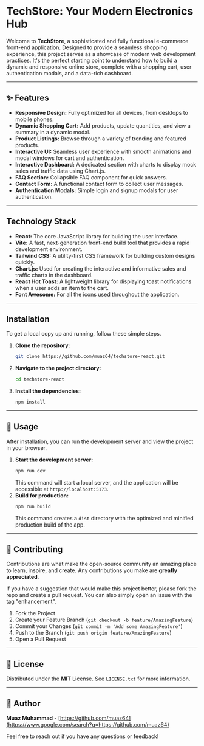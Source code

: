 # TechStore: Your Modern Electronics Hub 

Welcome to **TechStore**, a sophisticated and fully functional e-commerce front-end application. Designed to provide a seamless shopping experience, this project serves as a showcase of modern web development practices. It's the perfect starting point to understand how to build a dynamic and responsive online store, complete with a shopping cart, user authentication modals, and a data-rich dashboard.

---


## ✨ Features

  * **Responsive Design:** Fully optimized for all devices, from desktops to mobile phones.
  * **Dynamic Shopping Cart:** Add products, update quantities, and view a summary in a dynamic modal.
  * **Product Listings:** Browse through a variety of trending and featured products.
  * **Interactive UI:** Seamless user experience with smooth animations and modal windows for cart and authentication.
  * **Interactive Dashboard:** A dedicated section with charts to display mock sales and traffic data using Chart.js.
  * **FAQ Section:** Collapsible FAQ component for quick answers.
  * **Contact Form:** A functional contact form to collect user messages.
  * **Authentication Modals:** Simple login and signup modals for user authentication.

-----

##  Technology Stack

  * **React:** The core JavaScript library for building the user interface.
  * **Vite:** A fast, next-generation front-end build tool that provides a rapid development environment.
  * **Tailwind CSS:** A utility-first CSS framework for building custom designs quickly.
  * **Chart.js:** Used for creating the interactive and informative sales and traffic charts in the dashboard.
  * **React Hot Toast:** A lightweight library for displaying toast notifications when a user adds an item to the cart.
  * **Font Awesome:** For all the icons used throughout the application.

-----

##  Installation

To get a local copy up and running, follow these simple steps.

1.  **Clone the repository:**
    ```bash
    git clone https://github.com/muaz64/techstore-react.git
    ```
2.  **Navigate to the project directory:**
    ```bash
    cd techstore-react
    ```
3.  **Install the dependencies:**
    ```bash
    npm install
    ```

-----

## 🏃 Usage

After installation, you can run the development server and view the project in your browser.

1.  **Start the development server:**
    ```bash
    npm run dev
    ```
    This command will start a local server, and the application will be accessible at `http://localhost:5173`.
2.  **Build for production:**
    ```bash
    npm run build
    ```
    This command creates a `dist` directory with the optimized and minified production build of the app.

-----

## 🤝 Contributing

Contributions are what make the open-source community an amazing place to learn, inspire, and create. Any contributions you make are **greatly appreciated**.

If you have a suggestion that would make this project better, please fork the repo and create a pull request. You can also simply open an issue with the tag "enhancement".

1.  Fork the Project
2.  Create your Feature Branch (`git checkout -b feature/AmazingFeature`)
3.  Commit your Changes (`git commit -m 'Add some AmazingFeature'`)
4.  Push to the Branch (`git push origin feature/AmazingFeature`)
5.  Open a Pull Request

-----

## 📄 License

Distributed under the **MIT** License. See `LICENSE.txt` for more information.

-----

## 👤 Author

   **Muaz Muhammad** - [https://github.com/muaz64](https://www.google.com/search?q=https://github.com/muaz64)

Feel free to reach out if you have any questions or feedback\!
